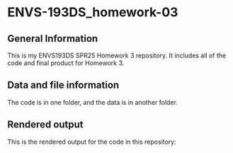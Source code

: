 # ENVS-193DS_homework-03
## General Information
This is my ENVS193DS SPR25 Homework 3 repository. It includes all of the code and final product for Homework 3. 

## Data and file information 
The code is in one folder, and the data is in another folder. 


## Rendered output
This is the rendered output for the code in this repository: 

